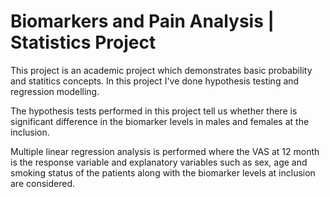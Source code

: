 # Biomarkers and Pain Analysis | Statistics Project

This project is an academic project which demonstrates basic probability and statitics concepts. In this project I've done hypothesis testing and regression modelling. 



The hypothesis tests performed in this project tell us whether there is significant difference in the biomarker levels in males and females at the inclusion. 


Multiple linear regression analysis is performed where the VAS at 12 month is the response variable and explanatory variables such as sex, age and smoking status of the patients along with the biomarker levels at inclusion are considered. 
